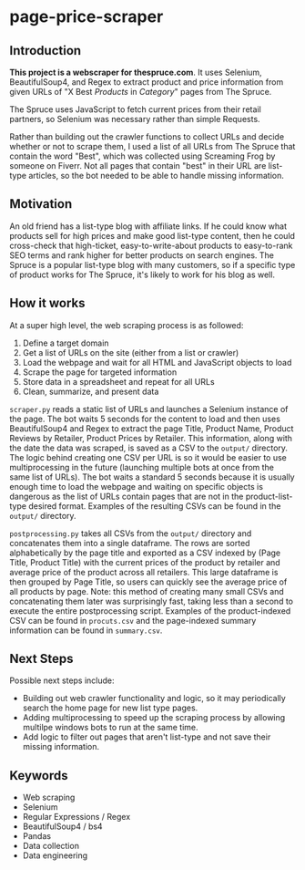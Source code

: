 # page-price-scraper

## Introduction

**This project is a webscraper for thespruce.com**.  It uses Selenium, BeautifulSoup4, and Regex to extract product and price information from given URLs of "X Best *Products* in *Category*" pages from The Spruce.

The Spruce uses JavaScript to fetch current prices from their retail partners, so Selenium was necessary rather than simple Requests.

Rather than building out the crawler functions to collect URLs and decide whether or not to scrape them, I used a list of all URLs from The Spruce that contain the word "Best", which was collected using Screaming Frog by someone on Fiverr.  Not all pages that contain "best" in their URL are list-type articles, so the bot needed to be able to handle missing information.

## Motivation

An old friend has a list-type blog with affiliate links.  If he could know what products sell for high prices and make good list-type content, then he could cross-check that high-ticket, easy-to-write-about products to easy-to-rank SEO terms and rank higher for better products on search engines. The Spruce is a popular list-type blog with many customers, so if a specific type of product works for The Spruce, it's likely to work for his blog as well.

## How it works

At a super high level, the web scraping process is as followed:

1. Define a target domain
2. Get a list of URLs on the site (either from a list or crawler)
3. Load the webpage and wait for all HTML and JavaScript objects to load
4. Scrape the page for targeted information
5. Store data in a spreadsheet and repeat for all URLs 
6. Clean, summarize, and present data

`scraper.py` reads a static list of URLs and launches a Selenium instance of the page.  The bot waits 5 seconds for the content to load and then uses BeautifulSoup4 and Regex to extract the page Title, Product Name, Product Reviews by Retailer, Product Prices by Retailer.  This information, along with the date the data was scraped, is saved as a CSV to the `output/` directory.  The logic behind creating one CSV per URL is so it would be easier to use multiprocessing in the future (launching multiple bots at once from the same list of URLs).  The bot waits a standard 5 seconds because it is usually enough time to load the webpage and waiting on specific objects is dangerous as the list of URLs contain pages that are not in the product-list-type desired format.  Examples of the resulting CSVs can be found in the `output/` directory.

`postprocessing.py` takes all CSVs from the `output/` directory and concatenates them into a single dataframe.  The rows are sorted alphabetically by the page title and exported as a CSV indexed by (Page Title, Product Title) with the current prices of the product by retailer and average price of the product across all retailers.  This large dataframe is then grouped by Page Title, so users can quickly see the average price of all products by page.  Note: this method of creating many small CSVs and concatenating them later was surprisingly fast, taking less than a second to execute the entire postprocessing script.  Examples of the product-indexed CSV can be found in `procuts.csv` and the page-indexed summary information can be found in `summary.csv`.

## Next Steps

Possible next steps include:

- Building out web crawler functionality and logic, so it may periodically search the home page for new list type pages.
- Adding multiprocessing to speed up the scraping process by allowing multilpe windows bots to run at the same time.
- Add logic to filter out pages that aren't list-type and not save their missing information.

## Keywords

- Web scraping
- Selenium
- Regular Expressions / Regex
- BeautifulSoup4 / bs4
- Pandas
- Data collection
- Data engineering